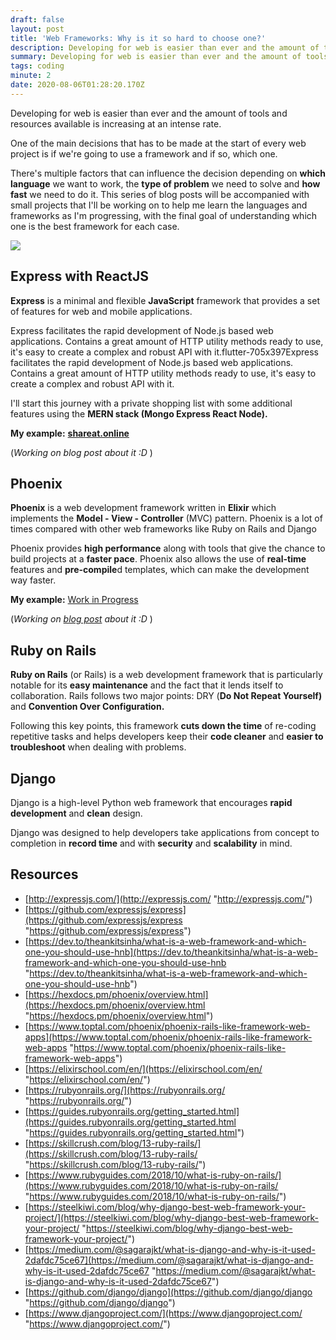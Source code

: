 ```yaml
---
draft: false
layout: post
title: 'Web Frameworks: Why is it so hard to choose one?'
description: Developing for web is easier than ever and the amount of tools and resources available is increasing at an intense rate.  One of the main decisions that has to be made at the start of every web project is if we're going to use a framework and if so, which one
summary: Developing for web is easier than ever and the amount of tools and resources available is increasing at an intense rate.  One of the main decisions that has to be made at the start of every web project is if we're going to use a framework and if so, which one.
tags: coding
minute: 2
date: 2020-08-06T01:28:20.170Z
---
```


Developing for web is easier than ever and the amount of tools and resources available is increasing at an intense rate.

One of the main decisions that has to be made at the start of every web project is if we're going to use a framework and if so, which one.

There's multiple factors that can influence the decision depending on **which language** we want to work, the **type of problem** we need to solve and **how fast** we need to do it. This series of blog posts will be accompanied with small projects that I'll be working on to help me learn the languages and frameworks as I'm progressing, with the final goal of understanding which one is the best framework for each case.

![](https://media.giphy.com/media/3o7TKUM3IgJBX2as9O/giphy.gif)

## Express with ReactJS

**Express** is a minimal and flexible **JavaScript** framework that provides a set of features for web and mobile applications.

Express facilitates the rapid development of Node.js based web applications. Contains a great amount of HTTP utility methods ready to use, it's easy to create a complex and robust API with it.flutter-705x397Express facilitates the rapid development of Node.js based web applications. Contains a great amount of HTTP utility methods ready to use, it's easy to create a complex and robust API with it.

I'll start this journey with a private shopping list with some additional features using the **MERN stack (Mongo Express React Node).**

**My example:** [**shareat.online**](https://shareat.online)

(_Working on blog post about it :D_ )

## Phoenix

**Phoenix** is a web development framework written in **Elixir** which implements the **Model - View - Controller** (MVC) pattern. Phoenix is a lot of times compared with other web frameworks like Ruby on Rails and Django

Phoenix provides **high performance** along with tools that give the chance to build projects at a **faster pace**. Phoenix also allows the use of **real-time** features and **pre-compile**d templates, which can make the development way faster.

**My example:** [Work in Progress](https://ementa.test/building-a-twitter-clone-with-phoenix-elixir/)

(_Working on_ [_blog post_](https://ementa.test/building-a-twitter-clone-with-phoenix-elixir/) _about it :D_ )

## Ruby on Rails

**Ruby on Rails** (or Rails) is a web development framework that is particularly notable for its **easy maintenance** and the fact that it lends itself to collaboration. Rails follows two major points: DRY (**Do Not Repeat Yourself)** and **Convention Over Configuration.**

Following this key points, this framework **cuts down the time** of re-coding repetitive tasks and helps developers keep their **code cleaner** and **easier to troubleshoot** when dealing with problems.

## Django

Django is a high-level Python web framework that encourages **rapid development** and **clean** design.

Django was designed to help developers take applications from concept to completion in **record time** and with **security** and **scalability** in mind.

## Resources

* [http://expressjs.com/](http://expressjs.com/ "http://expressjs.com/")
* [https://github.com/expressjs/express](https://github.com/expressjs/express "https://github.com/expressjs/express")
* [https://dev.to/theankitsinha/what-is-a-web-framework-and-which-one-you-should-use-hnb](https://dev.to/theankitsinha/what-is-a-web-framework-and-which-one-you-should-use-hnb "https://dev.to/theankitsinha/what-is-a-web-framework-and-which-one-you-should-use-hnb")
* [https://hexdocs.pm/phoenix/overview.html](https://hexdocs.pm/phoenix/overview.html "https://hexdocs.pm/phoenix/overview.html")
* [https://www.toptal.com/phoenix/phoenix-rails-like-framework-web-apps](https://www.toptal.com/phoenix/phoenix-rails-like-framework-web-apps "https://www.toptal.com/phoenix/phoenix-rails-like-framework-web-apps")
* [https://elixirschool.com/en/](https://elixirschool.com/en/ "https://elixirschool.com/en/")
* [https://rubyonrails.org/](https://rubyonrails.org/ "https://rubyonrails.org/")
* [https://guides.rubyonrails.org/getting_started.html](https://guides.rubyonrails.org/getting_started.html "https://guides.rubyonrails.org/getting_started.html")
* [https://skillcrush.com/blog/13-ruby-rails/](https://skillcrush.com/blog/13-ruby-rails/ "https://skillcrush.com/blog/13-ruby-rails/")
* [https://www.rubyguides.com/2018/10/what-is-ruby-on-rails/](https://www.rubyguides.com/2018/10/what-is-ruby-on-rails/ "https://www.rubyguides.com/2018/10/what-is-ruby-on-rails/")
* [https://steelkiwi.com/blog/why-django-best-web-framework-your-project/](https://steelkiwi.com/blog/why-django-best-web-framework-your-project/ "https://steelkiwi.com/blog/why-django-best-web-framework-your-project/")
* [https://medium.com/@sagarajkt/what-is-django-and-why-is-it-used-2dafdc75ce67](https://medium.com/@sagarajkt/what-is-django-and-why-is-it-used-2dafdc75ce67 "https://medium.com/@sagarajkt/what-is-django-and-why-is-it-used-2dafdc75ce67")
* [https://github.com/django/django](https://github.com/django/django "https://github.com/django/django")
* [https://www.djangoproject.com/](https://www.djangoproject.com/ "https://www.djangoproject.com/")